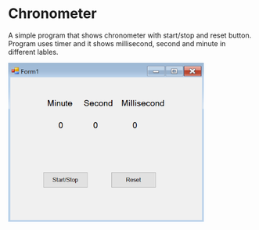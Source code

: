# Chronometer
A simple program that shows chronometer with start/stop and reset button. Program uses timer and it shows millisecond, second and minute in different lables.


<img src="secreenshot.png" width="400">
